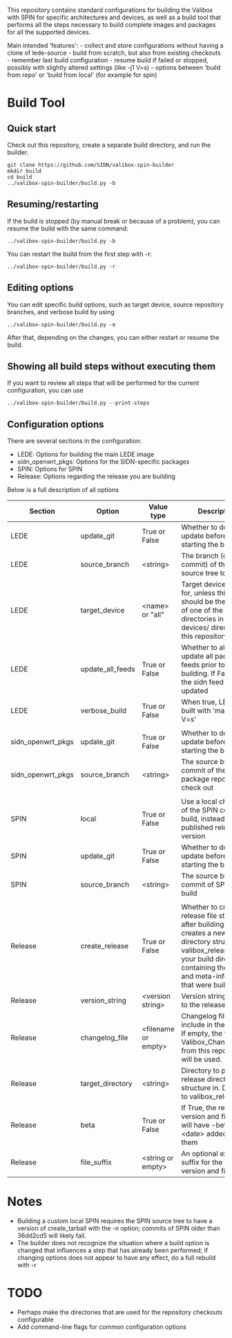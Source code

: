 
This repository contains standard configurations for building the Valibox with SPIN for specific architectures and devices, as well as a build tool that performs all the steps necessary to build complete images and packages for all the supported devices.

Main intended 'features':
    - collect and store configurations without having a clone of lede-source
    - build from scratch, but also from existing checkouts
    - remember last build configuration
    - resume build if failed or stopped, possibly with slightly altered settings (like -j1 V=s)
    - options between 'build from repo' or 'build from local' (for example for spin)


# Build Tool

## Quick start

Check out this repository, create a separate build directory, and run the builder.

    git clone https://github.com/SIDN/valibox-spin-builder
    mkdir build
    cd build
    ../valibox-spin-builder/build.py -b

## Resuming/restarting

If the build is stopped (by manual break or because of a problem), you can resume the build with the same command:

    ../valibox-spin-builder/build.py -b

You can restart the build from the first step with -r:

    ../valibox-spin-builder/build.py -r

## Editing options

You can edit specific build options, such as target device, source repository branches, and verbose build by using

    ../valibox-spin-builder/build.py -e

After that, depending on the changes, you can either restart or resume the build.

## Showing all build steps without executing them

If you want to review all steps that will be performed for the current configuration, you can use

    ../valibox-spin-builder/build.py --print-steps


## Configuration options

There are several sections in the configuration:

* LEDE: Options for building the main LEDE image
* sidn_openwrt_pkgs: Options for the SIDN-specific packages
* SPIN: Options for SPIN
* Release: Options regarding the release you are building

Below is a full description of all options

Section | Option | Value type | Description
--------|--------|------------|------------
LEDE | update_git | True or False | Whether to do a git update before starting the build
LEDE | source_branch | &lt;string&gt; | The branch (or commit) of the lede-source tree to build
LEDE | target_device | &lt;name&gt; or "all" | Target device to build for, unless this is all it should be the name of one of the directories in the devices/ directory in this repository.
LEDE | update_all_feeds | True or False | Whether to always update all package feeds prior to building. If False, only the sidn feed is updated
LEDE | verbose_build | True or False | When true, LEDE is built with 'make -j1 V=s'
 | | |
sidn_openwrt_pkgs | update_git | True or False | Whether to do a git update before starting the build
sidn_openwrt_pkgs | source_branch | &lt;string&gt; | The source branch or commit of the SIDN package repository to check out
 | | |
SPIN | local | True or False | Use a local checkout of the SPIN code to build, instead of a published release version
SPIN | update_git | True or False | Whether to do a git update before starting the build
SPIN | source_branch | &lt;string&gt; | The source branch of commit of SPIN to build
 | | |
Release | create_release | True or False | Whether to create the release file structure after building. This creates a new directory structure valibox_release in your build directory, containing the images and meta-information that were built.
Release | version_string | &lt;version string&gt; | Version string to give to the release
Release | changelog_file | &lt;filename or empty&gt; | Changelog file to include in the release. If empty, the file Valibox_Changelog.txt from this repository will be used.
Release | target_directory | &lt;string&gt; | Directory to place the release directory structure in. Defaults to valibox_release
Release | beta | True or False | If True, the release version and filenames will have -beta-&lt;date&gt; added to them
Release | file_suffix | &lt;string or empty&gt; | An optional extra suffix for the release version and filenames


# Notes

* Building a custom local SPIN requires the SPIN source tree to have a version of create_tarball with the -n option; commits of SPIN older than 36dd2cd5 will likely fail.
* The builder does not recognize the situation where a build option is changed that influences a step that has already been performed; if changing options does not appear to have any effect, do a full rebuild with -r


# TODO

* Perhaps make the directories that are used for the repository checkouts configurable
* Add command-line flags for common configuration options

